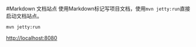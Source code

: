 #Markdown 文档站点
使用Markdown标记写项目文档，使用`mvn jetty:run`直接启动文档站点。

	mvn jetty:run

[http://localhost:8080](http://localhost:8080)
